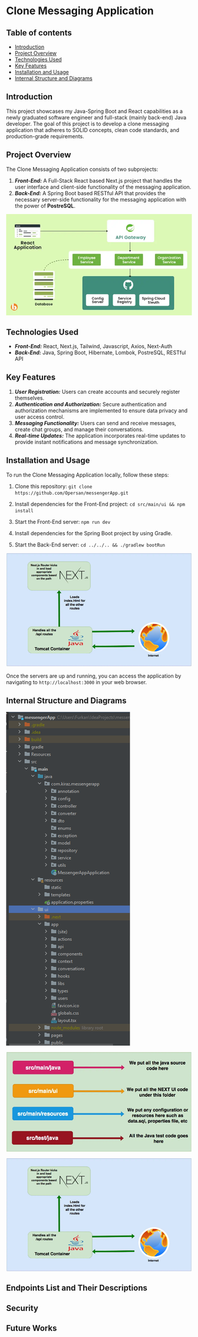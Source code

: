 # Clone Messaging Application

## Table of contents
* [Introduction](#introduction)
* [Project Overview](#project-overview)
* [Technologies Used](#technologies-used)
* [Key Features](#key-features)
* [Installation and Usage](#installation-and-usage)
* [Internal Structure and Diagrams](#internal-structure-and-diagrams)

## Introduction
This project showcases my Java-Spring Boot and React capabilities as a newly graduated software engineer and full-stack (mainly back-end) Java developer. The goal of this project is to develop a clone messaging application that adheres to SOLID concepts, clean code standards, and production-grade requirements.
 
## Project Overview

The Clone Messaging Application consists of two subprojects:

1. **_Front-End:_** A Full-Stack React based Next.js project that handles the user interface and client-side functionality of the messaging application.
2. **_Back-End:_** A Spring Boot based RESTful API that provides the necessary server-side functionality for the messaging application with the power of **PostreSQL**.

![](Resources/4.webp)

## Technologies Used

* **_Front-End:_** React, Next.js, Tailwind, Javascript, Axios, Next-Auth
* **_Back-End:_** Java, Spring Boot, Hibernate, Lombok, PostreSQL, RESTful API

## Key Features

1. **_User Registration:_** Users can create accounts and securely register themselves.
2. **_Authentication and Authorization:_** Secure authentication and authorization mechanisms are implemented to ensure data privacy and user access control.
3. **_Messaging Functionality:_** Users can send and receive messages, create chat groups, and manage their conversations.
4. **_Real-time Updates:_** The application incorporates real-time updates to provide instant notifications and message synchronization.



## Installation and Usage

To run the Clone Messaging Application locally, follow these steps:

1. Clone this repository: `git clone https://github.com/Opersan/messengerApp.git`

2. Install dependencies for the Front-End project: `cd src/main/ui && npm install`

3. Start the Front-End server: `npm run dev`
4. Install dependencies for the Spring Boot project by using Gradle.
5. Start the Back-End server: `cd ../../.. && ./gradlew bootRun`

![](Resources/1.webp)

Once the servers are up and running, you can access the application by navigating to `http://localhost:3000` in your web browser.

## Internal Structure and Diagrams

![](Resources/structure.png)

![](Resources/3.webp)

![](Resources/1.webp)

## Endpoints List and Their Descriptions

## Security

## Future Works
